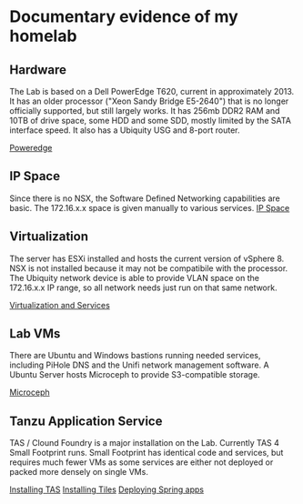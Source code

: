 # Documentary evidence of my homelab

## Hardware

The Lab is based on a Dell PowerEdge T620, current in approximately 2013. It has an older processor ("Xeon Sandy Bridge E5-2640") that is no longer officially supported, but still largely works. It has 256mb DDR2 RAM and 10TB of drive space, some HDD and some SDD, mostly limited by the SATA interface speed. It also has a Ubiquity USG and 8-port router.

[Poweredge](poweredge.md)

## IP Space

Since there is no NSX, the Software Defined Networking capabilities are basic. The 172.16.x.x space is given manually to various services.
[IP Space](lab-ip-space.md)


## Virtualization

The server has ESXi installed and hosts the current version of vSphere 8. NSX is not installed because it may not be compatibile with the processor. The Ubiquity network device is able to provide VLAN space on the 172.16.x.x IP range, so all network needs just run on that same network.

[Virtualization and Services](virtualization.md)

## Lab VMs

There are Ubuntu and Windows bastions running needed services, including PiHole DNS and the Unifi network management software. A Ubuntu Server hosts Microceph to provide S3-compatible storage.

[Microceph](microceph.md)

## Tanzu Application Service

TAS / Clound Foundry is a major installation on the Lab. Currently TAS 4 Small Footprint runs. Small Footprint has identical code and services, but requires much fewer VMs as some services are either not deployed or packed more densely on single VMs.

[Installing TAS](tas-application-service.md)
[Installing Tiles](tas-tiles.md)
[Deploying Spring apps](spring-apps.md)
